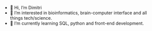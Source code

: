- 👋 Hi, I’m Dimitri
- 👀 I’m interested in bioinformatics, brain-computer interface and all things tech/science.
- 🌱 I’m currently learning SQL, python and front-end development.

